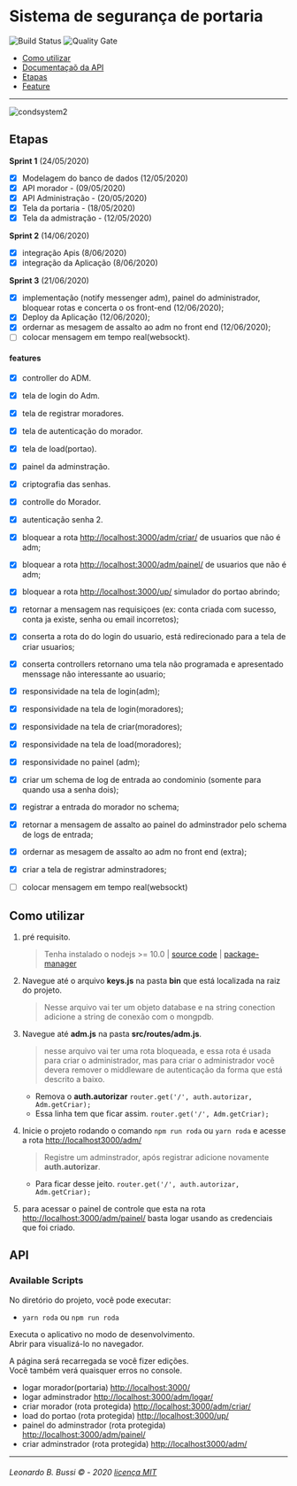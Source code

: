 # Sistema de segurança de portaria 

![Build Status](https://travis-ci.org/condessalovelace/mavenquickstart.svg?branch=master) ![Quality Gate](https://sonarcloud.io/api/project_badges/measure?project=br.com%3Amavenquickstart&metric=alert_status)
- [Como utilizar](#como-utilizar)
- [Documentaçaõ da API](#api)
- [Etapas](#etapas)
- [Feature](#features)
------------------------------------------------------------



![condsystem2](https://user-images.githubusercontent.com/54999837/89251865-8b0c6700-d5ee-11ea-8689-ef42efacdd0d.png)


## **Etapas**

**Sprint 1** (24/05/2020)
* [x] Modelagem do banco de dados (12/05/2020)
* [x] API morador - (09/05/2020)
* [x] API Administração - (20/05/2020)
* [x] Tela da portaria - (18/05/2020)
* [x] Tela da admistração - (12/05/2020)

**Sprint 2** (14/06/2020)
* [x] integração Apis (8/06/2020)
* [x] integração da Aplicação (8/06/2020)

**Sprint 3** (21/06/2020)
* [x] implementação (notify messenger adm), painel do administrador, bloquear rotas e concerta o os front-end (12/06/2020);
* [x] Deploy da Aplicação (12/06/2020);
* [x] ordernar as mesagem de assalto ao adm no front end (12/06/2020);
* [ ] colocar mensagem em tempo real(websockt).

#### features

- [x] controller do ADM.
- [x] tela de login do Adm.
- [x] tela de registrar moradores.
- [x] tela de autenticação do morador.
- [x] tela de load(portao).
- [x] painel da adminstração.
- [x] criptografia das senhas.
- [x] controlle do Morador.
- [x] autenticação senha 2.
- [x] bloquear a rota [http://localhost:3000/adm/criar/](http://localhost:3000//adm/criar/) de usuarios que não é adm;
- [x] bloquear a rota [http://localhost:3000/adm/painel/](http://localhost:3000/adm/painel/) de usuarios que não é adm;
- [x] bloquear a rota [http://localhost:3000/up/](http://localhost:3000/up/) simulador do portao abrindo;
- [x] retornar a mensagem nas requisiçoes (ex: conta criada com sucesso, conta ja existe, senha ou email incorretos);
- [x] conserta a rota do do login do usuario, está redirecionado para a tela de criar usuarios;
- [x] conserta controllers retornano uma tela não programada e apresentado menssage não interessante ao usuario;
- [x] responsividade na tela de login(adm);
- [x] responsividade na tela de login(moradores);
- [x] responsividade na tela de criar(moradores);
- [x] responsividade na tela de load(moradores);
- [x] responsividade no painel (adm);
- [x] criar um schema de log de entrada ao condominio (somente para quando usa a senha dois);
- [x] registrar a entrada do morador no schema;
- [x] retornar a mensagem de assalto ao painel do adminstrador pelo schema de logs de entrada;
- [x] ordernar as mesagem de assalto ao adm no front end (extra);
- [x] criar a tela de registrar adminstradores;
- [ ] colocar mensagem em tempo real(websockt)


## Como utilizar
1. pré requisito.
	> Tenha instalado o nodejs >= 10.0 | [source code](https://nodejs.org/en/download/) | [package-manager](https://nodejs.org/en/download/package-manager/) 
	
1. Navegue até o arquivo **keys.js** na pasta **bin** que está localizada na raiz do projeto.
	> Nesse arquivo vai ter um objeto database e na string conection adicione a string de conexão com o mongpdb.

2. Navegue até **adm.js** na pasta  **src/routes/adm.js**.
	> nesse arquivo vai ter uma rota bloqueada, e essa rota é usada para criar o administrador, mas para criar o administrador você devera remover o middleware de autenticação da forma que está descrito a baixo.
		
	- Remova o **auth.autorizar** 
	`router.get('/', auth.autorizar, Adm.getCriar);`
	- Essa linha tem que ficar assim.
	`router.get('/', Adm.getCriar);`

3. Inicie o projeto rodando o comando `npm run roda` ou `yarn roda` e acesse a rota [http://localhost3000/adm/](http://localhost3000/adm/)
	> Registre um adminstrador, após registrar adicione novamente **auth.autorizar**.
	- Para ficar desse jeito.
	`router.get('/', auth.autorizar, Adm.getCriar);`

4. para acessar o painel de controle que esta na rota [http://localhost:3000/adm/painel/](http://localhost:3000/adm/painel/) basta logar usando as credenciais que foi criado. 


## **API**

### Available Scripts

No diretório do projeto, você pode executar:

* `yarn roda` ou `npm run roda`

Executa o aplicativo no modo de desenvolvimento.<br />
Abrir para visualizá-lo no navegador.

A página será recarregada se você fizer edições. <br />
Você também verá quaisquer erros no console.

* logar morador(portaria) [http://localhost:3000/](http://localhost:3000/)
* logar adminstrador [http://localhost:3000/adm/logar/](http://localhost:3000/funcionario/logar)
* criar morador (rota protegida) [http://localhost:3000/adm/criar/](http://localhost:3000/funcionario/criar)
* load do portao (rota protegida) [http://localhost:3000/up/](http://localhost:3000/up/)
* painel do adminstrador (rota protegida) [http://localhost:3000/adm/painel/](http://localhost:3000/adm/panel/)
* criar adminstrador (rota protegida) [http://localhost3000/adm/](http://localhost:3000/adm/)




------------------------------------------------------------------------------
###### Leonardo B. Bussi © - 2020 [licença MIT](https://raw.githubusercontent.com/leonardobussi/condsystem/master/LICENSE)
